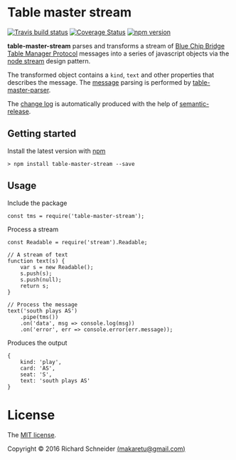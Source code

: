 # Table master stream

[![Travis build status](https://travis-ci.org/richardschneider/table-master-stream.svg)](https://travis-ci.org/richardschneider/table-master-stream)
[![Coverage Status](https://coveralls.io/repos/github/richardschneider/table-master-stream/badge.svg?branch=master)](https://coveralls.io/github/richardschneider/table-master-stream?branch=master)
 [![npm version](https://badge.fury.io/js/table-master-stream.svg)](https://badge.fury.io/js/table-master-stream) 
 
**table-master-stream** parses and transforms a stream of  [Blue Chip Bridge Table Manager Protocol](http://www.bluechipbridge.co.uk/protocol.htm) messages into a series of javascript objects via the [node stream](https://nodejs.org/api/stream.html#stream_api_for_stream_consumers) design pattern.  

The transformed object contains a `kind`, `text` and other properties that describes the message.  The 
[message](https://unpkg.com/table-master-parser/dist/doc/index.html) parsing
is performed by [table-master-parser](https://github.com/richardschneider/table-master-parser).

The [change log](https://github.com/richardschneider/table-master-stream/releases) is automatically produced with
the help of [semantic-release](https://github.com/semantic-release/semantic-release).


## Getting started

Install the latest version with [npm](http://blog.npmjs.org/post/85484771375/how-to-install-npm)

    > npm install table-master-stream --save

## Usage

Include the package

    const tms = require('table-master-stream');

Process a stream

    const Readable = require('stream').Readable;

    // A stream of text
    function text(s) {
        var s = new Readable();
        s.push(s);
        s.push(null);
        return s;
    }

    // Process the message
    text('south plays AS')
        .pipe(tms())
        .on('data', msg => console.log(msg))
        .on('error', err => console.error(err.message));

Produces the output

    { 
        kind: 'play', 
        card: 'AS', 
        seat: 'S', 
        text: 'south plays AS' 
    }
    

# License
The [MIT license](LICENSE).

Copyright © 2016 Richard Schneider [(makaretu@gmail.com)](mailto:makaretu@gmail.com?subject=table+master+stream)